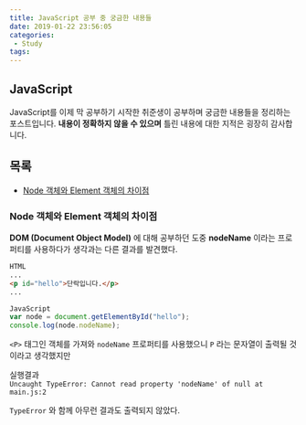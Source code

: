```yaml
---
title: JavaScript 공부 중 궁금한 내용들
date: 2019-01-22 23:56:05
categories: 
 - Study
tags:
---
```


## JavaScript

JavaScript를 이제 막 공부하기 시작한 취준생이 공부하며 궁금한 내용들을 정리하는 포스트입니다. **내용이 정확하지 않을 수 있으며** 틀린 내용에 대한 지적은 굉장히 감사합니다.

<!-- more -->

## 목록

- [Node 객체와 Element 객체의 차이점](#Node-객체와-Element-객체의-차이점)

### Node 객체와 Element 객체의 차이점

**DOM (Document Object Model)** 에 대해 공부하던 도중 **nodeName** 이라는 프로퍼티를 사용하다가 생각과는 다른 결과를 발견했다.

```html
HTML
...
<p id="hello">단락입니다.</p>
...
```

```javascript
JavaScript
var node = document.getElementById("hello");
console.log(node.nodeName);
```

`<P>` 태그인 객체를 가져와 `nodeName` 프로퍼티를 사용했으니 `P` 라는 문자열이 출력될 것이라고 생각했지만

실행결과  
`Uncaught TypeError: Cannot read property 'nodeName' of null at main.js:2`

`TypeError` 와 함께 아무런 결과도 출력되지 않았다.

